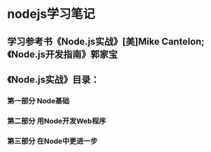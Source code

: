 # nodejs学习笔记
## 学习参考书《Node.js实战》[美]Mike Cantelon;《Node.js开发指南》郭家宝
## 《Node.js实战》目录：
### 第一部分 Node基础
### 第二部分 用Node开发Web程序
### 第三部分 在Node中更进一步
